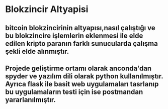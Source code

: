 # Blokzincir Altyapisi
## bitcoin blokzincirinin altyapısı,nasıl çalıştığı ve bu blokzincire işlemlerin eklenmesi ile elde edilen kripto paranın farklı sunucularda çalışma şekli elde alınmıştır.
## Projede geliştirme ortamı olarak anconda'dan spyder ve yazılım dili olarak python kullanılmıştır. Ayrıca flask ile basit web uygulamaları tasrlanıp bu uygulamaların testi için ise postmandan yararlanılmıştır.
